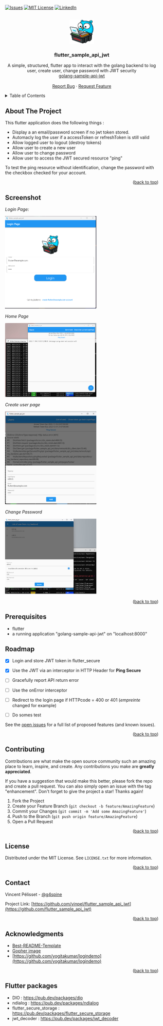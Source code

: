 <!-- Improved compatibility of back to top link: See: https://github.com/vinpel/flutter_sample_api_jwt/pull/73 -->
<a name="readme-top"></a>
<!--
*** Thanks for checking out the Best-README-Template. If you have a suggestion
*** that would make this better, please fork the repo and create a pull request
*** or simply open an issue with the tag "enhancement".
*** Don't forget to give the project a star!
*** Thanks again! Now go create something AMAZING! :D
-->



<!-- PROJECT SHIELDS -->
<!--
*** I'm using markdown "reference style" links for readability.
*** Reference links are enclosed in brackets [ ] instead of parentheses ( ).
*** See the bottom of this document for the declaration of the reference variables
*** for contributors-url, forks-url, etc. This is an optional, concise syntax you may use.
*** https://www.markdownguide.org/basic-syntax/#reference-style-links
-->

[![Issues][issues-shield]][issues-url]
[![MIT License][license-shield]][license-url]
[![LinkedIn][linkedin-shield]][linkedin-url]



<!-- PROJECT LOGO -->
<br />
<div align="center">
  <a href="https://github.com/vinpel/flutter_sample_api_jwt">
    <img src="asset/images/gopher.png" alt="Logo" width="80" height="80">
  </a>

  <h3 align="center">flutter_sample_api_jwt</h3>

  <p align="center">
    A simple, structured, flutter app to interact with the golang backend to log user, create user, change password with JWT security<br /> 
    <a href="https://github.com/vinpel/golang-sample-api-jwt">golang-sample-api-jwt</a><br/><br/>
    <a href="https://github.com/vinpel/flutter_sample_api_jwt/issues">Report Bug</a>
    ·
    <a href="https://github.com/vinpel/flutter_sample_api_jwt/issues">Request Feature</a>
  </p>
</div>



<!-- TABLE OF CONTENTS -->
<details>
  <summary>Table of Contents</summary>
  <ol>
    <li><a href="#about-the-project">About The Project</a></li> 
    <li><a href="#Screenshot">Screenshot</a></li>
    <li><a href="#prerequisites">Prerequisites</a></li>
    <li><a href="#roadmap">Roadmap</a></li>
    <li><a href="#contributing">Contributing</a></li>
    <li><a href="#license">License</a></li>
    <li><a href="#contact">Contact</a></li>
    <li><a href="#acknowledgments">Acknowledgments</a></li>
    <li><a href="#flutter-packages">Flutter packages</a></li>
    
  </ol>
</details>



<!-- ABOUT THE PROJECT -->
## About The Project

This flutter application does the following things :
 * Display a an email/password screen if no jwt token stored.
 * Automacly log the user if a accessToken or refreshToken is still valid
 * Allow logged user to logout (destroy tokens)
 * Allow user to create a new user
 * Allow user to change password
 * Allow user to access the JWT secured resource "ping"

 To test the ping resource without identification, change the password with the checkbox checked for your account.



<p align="right">(<a href="#readme-top">back to top</a>)</p>



## Screenshot

*Login Page:*

<img src="asset/screenshoot/login_page.png" width="300" >

*Home Page*

<img src="asset/screenshoot/home_page.png" width="300" >

*Create user page*

<img src="asset/screenshoot/create_user_page.png" width="300" >

*Change Password*

<img src="asset/screenshoot/change_password_page.png" width="300" >



<p align="right">(<a href="#readme-top">back to top</a>)</p>



<!-- GETTING STARTED -->
## Prerequisites


* flutter
* a running application "golang-sample-api-jwt" on "localhost:8000"


<!-- ROADMAP -->
## Roadmap

- [x] Login and store JWT token in flutter_secure
- [x] Use the JWT via an interceptor in HTTP Header for **Ping Secure**
- [ ] Gracefully report API return error
- [ ] Use the onError interceptor
- [ ] Redirect to the login page if HTTPcode = 400 or 401 (*empreinte* changed for example)
- [ ] Do somes test


See the [open issues](https://github.com/vinpel/flutter_sample_api_jwt/issues) for a full list of proposed features (and known issues).

<p align="right">(<a href="#readme-top">back to top</a>)</p>



<!-- CONTRIBUTING -->
## Contributing

Contributions are what make the open source community such an amazing place to learn, inspire, and create. Any contributions you make are **greatly appreciated**.

If you have a suggestion that would make this better, please fork the repo and create a pull request. You can also simply open an issue with the tag "enhancement".
Don't forget to give the project a star! Thanks again!

1. Fork the Project
2. Create your Feature Branch (`git checkout -b feature/AmazingFeature`)
3. Commit your Changes (`git commit -m 'Add some AmazingFeature'`)
4. Push to the Branch (`git push origin feature/AmazingFeature`)
5. Open a Pull Request

<p align="right">(<a href="#readme-top">back to top</a>)</p>



<!-- LICENSE -->
## License

Distributed under the MIT License. See `LICENSE.txt` for more information.

<p align="right">(<a href="#readme-top">back to top</a>)</p>



<!-- CONTACT -->
## Contact

Vincent Pélisset - [@g4spine](https://twitter.com/g4spine) 

Project Link: [https://github.com/vinpel/flutter_sample_api_jwt](https://github.com/flutter_sample_api_jwt)

<p align="right">(<a href="#readme-top">back to top</a>)</p>



<!-- ACKNOWLEDGMENTS -->
## Acknowledgments

* [Best-README-Template](https://github.com/othneildrew/Best-README-Template)
* [Gopher image](https://dribbble.com/shots/18090283-Gopher-with-Laptop)
* [https://github.com/yogitakumar/logindemo](https://github.com/yogitakumar/logindemo)
<p align="right">(<a href="#readme-top">back to top</a>)</p>


<!-- MARKDOWN LINKS & IMAGES -->
<!-- https://www.markdownguide.org/basic-syntax/#reference-style-links -->
[issues-shield]: https://img.shields.io/github/issues/vinpel/flutter_sample_api_jwt.svg?style=for-the-badge
[issues-url]: https://github.com/vinpel/flutter_sample_api_jwt/issues
[license-shield]: https://img.shields.io/github/license/vinpel/flutter_sample_api_jwt.svg?style=for-the-badge
[license-url]: https://github.com/vinpel/flutter_sample_api_jwt/blob/master/LICENSE.txt
[linkedin-shield]: https://img.shields.io/badge/-LinkedIn-black.svg?style=for-the-badge&logo=linkedin&colorB=555
[linkedin-url]: https://www.linkedin.com/in/vincent-p%C3%A9lisset/
## Flutter packages


* DIO : https://pub.dev/packages/dio
* ndialog : https://pub.dev/packages/ndialog
* flutter_secure_storage : https://pub.dev/packages/flutter_secure_storage
* jwt_decoder : https://pub.dev/packages/jwt_decoder
